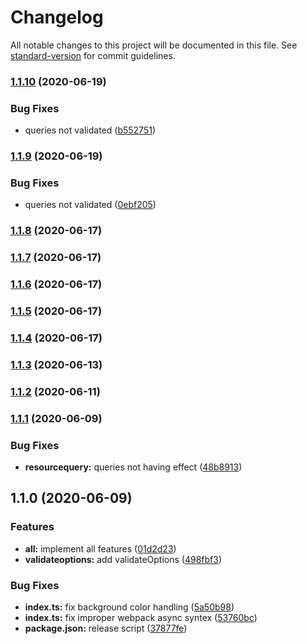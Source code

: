 # Changelog

All notable changes to this project will be documented in this file. See [standard-version](https://github.com/conventional-changelog/standard-version) for commit guidelines.

### [1.1.10](https://github.com/CoolCyberBrain/webpack-image-placeholder-loader/compare/v1.1.9...v1.1.10) (2020-06-19)


### Bug Fixes

* queries not validated ([b552751](https://github.com/CoolCyberBrain/webpack-image-placeholder-loader/commit/b55275130d0960581d8d682da05dff4d9ac93034))

### [1.1.9](https://github.com/CoolCyberBrain/webpack-image-placeholder-loader/compare/v1.1.8...v1.1.9) (2020-06-19)


### Bug Fixes

* queries not validated ([0ebf205](https://github.com/CoolCyberBrain/webpack-image-placeholder-loader/commit/0ebf205cef41f2fd36eb52cfd87c09096ec42856))

### [1.1.8](https://github.com/CoolCyberBrain/webpack-image-placeholder-loader/compare/v1.1.7...v1.1.8) (2020-06-17)

### [1.1.7](https://github.com/CoolCyberBrain/webpack-image-placeholder-loader/compare/v1.1.6...v1.1.7) (2020-06-17)

### [1.1.6](https://github.com/CoolCyberBrain/webpack-image-placeholder-loader/compare/v1.1.5...v1.1.6) (2020-06-17)

### [1.1.5](https://github.com/CoolCyberBrain/webpack-image-placeholder-loader/compare/v1.1.4...v1.1.5) (2020-06-17)

### [1.1.4](https://github.com/CoolCyberBrain/webpack-image-placeholder-loader/compare/v1.1.3...v1.1.4) (2020-06-17)

### [1.1.3](https://github.com/CoolCyberBrain/webpack-image-placeholder-loader/compare/v1.1.2...v1.1.3) (2020-06-13)

### [1.1.2](https://github.com/CoolCyberBrain/webpack-image-placeholder-loader/compare/v1.1.1...v1.1.2) (2020-06-11)

### [1.1.1](https://github.com/CoolCyberBrain/webpack-image-placeholder-loader/compare/v1.1.0...v1.1.1) (2020-06-09)


### Bug Fixes

* **resourcequery:** queries not having effect ([48b8913](https://github.com/CoolCyberBrain/webpack-image-placeholder-loader/commit/48b891365d662426dd72dd87f4e2d039f53d619b))

## 1.1.0 (2020-06-09)


### Features

* **all:** implement all features ([01d2d23](https://github.com/CoolCyberBrain/webpack-image-placeholder-loader/commit/01d2d231b72854a32e127727b3818817fa593a0d))
* **validateoptions:** add validateOptions ([498fbf3](https://github.com/CoolCyberBrain/webpack-image-placeholder-loader/commit/498fbf39c5a17542aa39dcec200522ab2616b663))


### Bug Fixes

* **index.ts:** fix background color handling ([5a50b98](https://github.com/CoolCyberBrain/webpack-image-placeholder-loader/commit/5a50b98167f2a2e3383c27329a4ce9066a84f5a4))
* **index.ts:** fix improper webpack async syntex ([53760bc](https://github.com/CoolCyberBrain/webpack-image-placeholder-loader/commit/53760bcf9749c31da9df89e2e8dfe6560a4e91f1))
* **package.json:** release script ([37877fe](https://github.com/CoolCyberBrain/webpack-image-placeholder-loader/commit/37877fef291ccc7e30fa0785db97f9e674cefad5))
